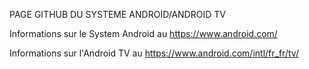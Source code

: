 PAGE GITHUB DU SYSTEME ANDROID/ANDROID TV

Informations sur le System Android au https://www.android.com/

Informations sur l'Android TV au https://www.android.com/intl/fr_fr/tv/
